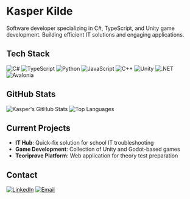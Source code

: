 # Kasper Kilde

Software developer specializing in C#, TypeScript, and Unity game development. Building efficient IT solutions and engaging applications.

## Tech Stack

![C#](https://img.shields.io/badge/C%23-239120?style=flat-square&logo=c-sharp&logoColor=white)
![TypeScript](https://img.shields.io/badge/TypeScript-3178C6?style=flat-square&logo=typescript&logoColor=white)
![Python](https://img.shields.io/badge/Python-3776AB?style=flat-square&logo=python&logoColor=white)
![JavaScript](https://img.shields.io/badge/JavaScript-F7DF1E?style=flat-square&logo=javascript&logoColor=black)
![C++](https://img.shields.io/badge/C%2B%2B-00599C?style=flat-square&logo=c%2B%2B&logoColor=white)
![Unity](https://img.shields.io/badge/Unity-000000?style=flat-square&logo=unity&logoColor=white)
![.NET](https://img.shields.io/badge/.NET-512BD4?style=flat-square&logo=dotnet&logoColor=white)
![Avalonia](https://img.shields.io/badge/Avalonia-8B00FF?style=flat-square&logo=avalonia&logoColor=white)

## GitHub Stats

![Kasper's GitHub Stats](https://github-readme-stats.vercel.app/api?username=kaskil12&show_icons=true&theme=dark)
![Top Languages](https://github-readme-stats.vercel.app/api/top-langs/?username=kaskil12&layout=compact&theme=dark&hide=c,tex,shaderlab,mathematica,hlsl,cmake)

## Current Projects

- **IT Hub**: Quick-fix solution for school IT troubleshooting  
- **Game Development**: Collection of Unity and Godot-based games  
- **Teoriprøve Platform**: Web application for theory test preparation  

## Contact

[![LinkedIn](https://img.shields.io/badge/LinkedIn-0077B5?style=flat-square&logo=linkedin&logoColor=white)](https://linkedin.com/in/kasperkilde)
[![Email](https://img.shields.io/badge/Email-D14836?style=flat-square&logo=gmail&logoColor=white)](mailto:contact@kasperkilde2.com)
